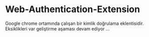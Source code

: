 # Web-Authentication-Extension
 Google chrome ortamında çalışan bir kimlik doğrulama eklentisidir. Eksiklikleri var geliştirme aşaması devam ediyor ... 
